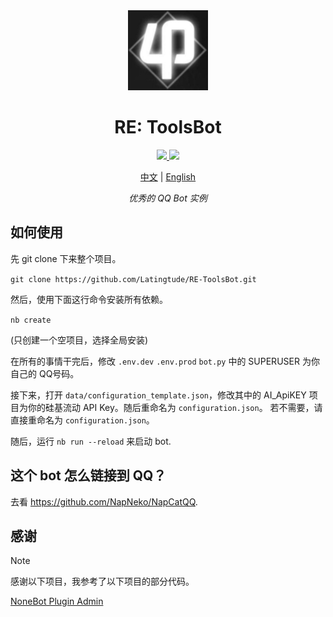 <div align="center">
    <img src="./README.Logo.jpg" style="width: 128px;">
</div>


<h1 align="center">RE: ToolsBot</h1>

<p align="center">
    <a href="#">
        <img src="https://img.shields.io/badge/Version-1.4.0-blue">
    </a>
    <a href="#">
        <img src="https://img.shields.io/badge/OneBot-v11-blue">
    </a>
</p>

<div align="center">
    <a href="./README.zh-cn.md">中文</a> | <a href="./README.md">English</a>
</div>

<p align="center"><i>优秀的 QQ Bot 实例</i></p>

## 如何使用
先 git clone 下来整个项目。

`
git clone https://github.com/Latingtude/RE-ToolsBot.git
`

然后，使用下面这行命令安装所有依赖。

`
nb create
`

(只创建一个空项目，选择全局安装)

在所有的事情干完后，修改 `.env.dev` `.env.prod` `bot.py` 中的 SUPERUSER 为你自己的 QQ号码。

接下来，打开 `data/configuration_template.json`，修改其中的 AI_ApiKEY 项目为你的硅基流动 API Key。随后重命名为 `configuration.json`。
若不需要，请直接重命名为 `configuration.json`。

随后，运行 `nb run --reload` 来启动 bot.

## 这个 bot 怎么链接到 QQ？

去看 https://github.com/NapNeko/NapCatQQ.

## 感谢
> [!Note]
>
> 感谢以下项目，我参考了以下项目的部分代码。

<a href="https://github.com/yzyyz1387/nonebot_plugin_admin/">NoneBot Plugin Admin</a>
